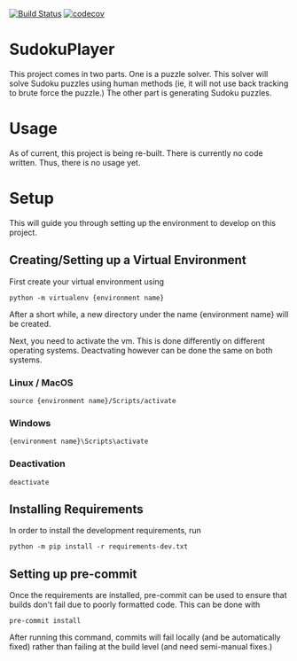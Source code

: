 [![Build Status](https://travis-ci.org/Ross-Alexandra/SudokuPlayer.svg?branch=master)](https://travis-ci.org/Ross-Alexandra/SudokuPlayer)
[![codecov](https://codecov.io/gh/Ross-Alexandra/SudokuPlayer/branch/master/graph/badge.svg)](https://codecov.io/gh/Ross-Alexandra/SudokuPlayer)



# SudokuPlayer
This project comes in two parts. One is a puzzle solver. This solver
will solve Sudoku puzzles using human methods (ie, it will not
use back tracking to brute force the puzzle.) The other part is
generating Sudoku puzzles.

# Usage
As of current, this project is being re-built. There is currently
no code written. Thus, there is no usage yet.

# Setup
This will guide you through setting up the environment to develop on
this project.

## Creating/Setting up a Virtual Environment
First create your virtual environment using
``` commandline
python -m virtualenv {environment name}
```
After a short while, a new directory under the name {environment
name} will be created.

Next, you need to activate the vm. This is done differently
on different operating systems. Deactvating however can be done the
same on both systems.

### Linux / MacOS
``` commandline
source {environment name}/Scripts/activate
```

### Windows
``` commandline
{environment name}\Scripts\activate
```

### Deactivation
``` commandline
deactivate
```

## Installing Requirements
In order to install the development requirements, run
``` commandline
python -m pip install -r requirements-dev.txt
```

## Setting up pre-commit
Once the requirements are installed, pre-commit
can be used to ensure that builds don't fail
due to poorly formatted code. This can be done
with
``` commandline
pre-commit install
```
After running this command, commits will fail locally
(and be automatically fixed) rather than failing
at the build level (and need semi-manual fixes.)
